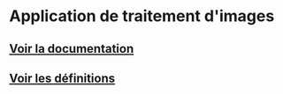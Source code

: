 # Application de traitement d'images

## [Voir la documentation](traitement_images_doc.md)

## [Voir les définitions](definitions.md)
